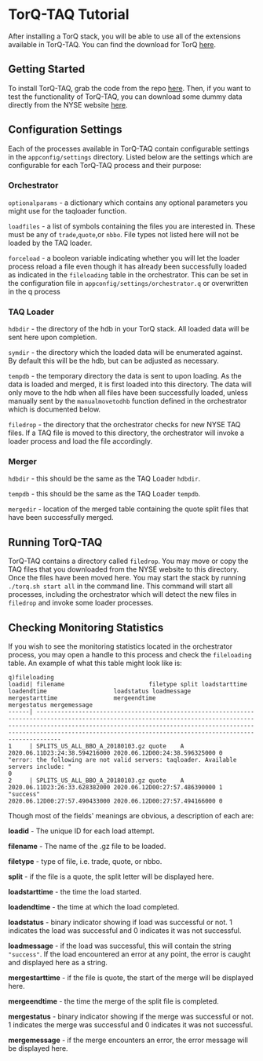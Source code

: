 <a name="TorQ-TAQ Tutorial"></a>

# TorQ-TAQ Tutorial

After installing a TorQ stack, you will be able to use all of the extensions available
in TorQ-TAQ.  You can find the download for TorQ [here](https://github.com/AquaQAnalytics/TorQ).

## Getting Started
To install TorQ-TAQ, grab the code from the repo [here](https://github.com/AquaQAnalytics/TorQ-TAQ).
Then, if you want to test the functionality of TorQ-TAQ, you can download some
dummy data directly from the NYSE website [here](ftp://ftp.nyxdata.com/Historical%20Data%20Samples/Daily%20TAQ%20Sample%202018/).

## Configuration Settings
Each of the processes available in TorQ-TAQ contain configurable settings in the
`appconfig/settings` directory. Listed below are the settings which are configurable
for each TorQ-TAQ process and their purpose:

### Orchestrator

`optionalparams` - a dictionary which contains any optional parameters you might
use for the taqloader function.

`loadfiles` - a list of symbols containing the files you are interested in.
These must be any of `trade`,`quote`,or `nbbo`.  File types not listed here
will not be loaded by the TAQ loader.

`forceload` - a booleon variable indicating whether you will let the loader
process reload a file even though it has already been successfully loaded as 
indicated in the `fileloading` table in the orchestrator.  This can be set in the
configuration file in `appconfig/settings/orchestrator.q` or overwritten in the 
q process

### TAQ Loader

`hdbdir` - the directory of the hdb in your TorQ stack.  All loaded data will 
be sent here upon completion.

`symdir` - the directory which the loaded data will be enumerated against.  
By default this will be the hdb, but can be adjusted as necessary.

`tempdb` - the temporary directory the data is sent to upon loading.  As the data
is loaded and merged, it is first loaded into this directory. The data will only
move to the hdb when all files have been successfully loaded, unless manually sent
by the `manualmovetodhb` function defined in the orchestrator which is documented
below.

`filedrop` - the directory that the orchestrator checks for new NYSE TAQ files.
If a TAQ file is moved to this directory, the orchestrator will invoke a loader
process and load the file accordingly.

### Merger

`hdbdir` - this should be the same as the TAQ Loader `hdbdir`.

`tempdb` - this should be the same as the TAQ Loader `tempdb`.

`mergedir` - location of the merged table containing the quote split files that 
have been successfully merged.

## Running TorQ-TAQ
TorQ-TAQ contains a directory called `filedrop`. You may move or copy the TAQ
files that you downloaded from the NYSE website to this directory.  Once the 
files have been moved here. You may start the stack by running `./torq.sh start all`
in the command line.  This command will start all processes, including the
orchestrator which will detect the new files in `filedrop` and invoke some
loader processes.

## Checking Monitoring Statistics
If you wish to see the monitoring statistics located in the orchestrator
process, you may open a handle to this process and check the `fileloading` table.
An example of what this table might look like is:

```
q)fileloading
loadid| filename                        filetype split loadstarttime                 loadendtime                   loadstatus loadmessage                                                                          mergestarttime                mergeendtime                  mergestatus mergemessage
------| -----------------------------------------------------------------------------------------------------------------------------------------------------------------------------------------------------------------------------------------------------------------------------------------------
1     | SPLITS_US_ALL_BBO_A_20180103.gz quote    A     2020.06.11D23:24:38.594216000 2020.06.12D00:24:38.596325000 0          "error: the following are not valid servers: taqloader. Available servers include: "                                                             0
2     | SPLITS_US_ALL_BBO_A_20180103.gz quote    A     2020.06.11D23:26:33.628382000 2020.06.12D00:27:57.486390000 1          "success"                                                                            2020.06.12D00:27:57.490433000 2020.06.12D00:27:57.494166000 0
```

Though most of the fields' meanings are obvious, a description of each are:

**loadid** - The unique ID for each load attempt.

**filename** - The name of the .gz file to be loaded.

**filetype** - type of file, i.e. trade, quote, or nbbo.

**split** - if the file is a quote, the split letter will be displayed here.

**loadstarttime** - the time the load started.

**loadendtime** - the time at which the load completed.

**loadstatus** - binary indicator showing if load was successful or not.  1 
indicates the load was successful and 0 indicates it was not successful.

**loadmessage** - if the load was successful, this will contain the string 
`"success"`.  If the load encountered an error at any point, the error is caught
and displayed here as a string.

**mergestarttime** - if the file is quote, the start of the merge will be displayed
here.

**mergeendtime** - the time the merge of the split file is completed.

**mergestatus** - binary indicator showing if the merge was successful or not.
1 indicates the merge was successful and 0 indicates it was not successful.

**mergemessage** - if the merge encounters an error, the error message will be 
displayed here.

